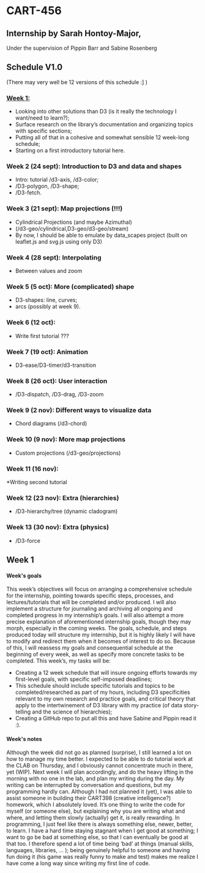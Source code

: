 # CART-456

## Internship by Sarah Hontoy-Major,

Under the supervision of Pippin Barr and Sabine Rosenberg

## Schedule V1.0

(There may very well be 12 versions of this schedule :] )

### [Week 1:](/CART-456#week-1-1)

- Looking into other solutions than D3 (is it really the technology I want/need to learn?);
- Surface research on the library’s documentation and organizing topics with specific sections;
- Putting all of that in a cohesive and somewhat sensible 12 week-long schedule;
- Starting on a first introductory tutorial here.

### Week 2 (24 sept): Introduction to D3 and data and shapes

- Intro: tutorial /d3-axis, /d3-color;
- /D3-polygon, /D3-shape;
- /D3-fetch.

### Week 3 (21 sept): Map projections (!!!)

- Cylindrical Projections (and maybe Azimuthal)
- (/d3-geo/cylindrical,D3-geo/d3-geo/stream)
- By now, I should be able to emulate by data_scapes project (built on leaflet.js and svg.js using only D3)

### Week 4 (28 sept): Interpolating

- Between values and zoom

### Week 5 (5 oct): More (complicated) shape

- D3-shapes: line, curves;
- arcs (possibly at week 9).

### Week 6 (12 oct):

- Write first tutorial ???

### Week 7 (19 oct): Animation

- D3-ease/D3-timer/d3-transition

### Week 8 (26 oct): User interaction

- /D3-dispatch, /D3-drag, /D3-zoom

### Week 9 (2 nov): Different ways to visualize data

- Chord diagrams (/d3-chord)

### Week 10 (9 nov): More map projections

- Custom projections (/d3-geo/projections)

### Week 11 (16 nov):

\*Writing second tutorial

### Week 12 (23 nov): Extra (hierarchies)

- /D3-hierarchy/tree (dynamic cladogram)

### Week 13 (30 nov): Extra (physics)

- /D3-force

## Week 1

#### Week's goals

This week’s objectives will focus on arranging a comprehensive schedule for the internship, pointing towards specific steps, processes, and lectures/tutorials that will be completed and/or produced. I will also implement a structure for journaling and archiving all ongoing and completed progress in my internship’s goals. I will also attempt a more precise explanation of aforementioned internship goals, though they may morph, especially in the coming weeks.
The goals, schedule, and steps produced today will structure my internship, but it is highly likely I will have to modify and redirect them when it becomes of interest to do so. Because of this, I will reassess my goals and consequential schedule at the beginning of every week, as well as specify more concrete tasks to be completed.
This week’s, my tasks will be:

- Creating a 12 week schedule that will insure ongoing efforts towards my first-level goals, with specific self-imposed deadlines;
- This schedule should include specific tutorials and topics to be completed/researched as part of my hours, including D3 specificities relevant to my own research and practice goals, and critical theory that apply to the intertwinement of D3 library with my practice (of data story-telling and the science of hierarchies);
- Creating a GitHub repo to put all this and have Sabine and Pippin read it :).

#### Week's notes

Although the week did not go as planned (surprise), I still learned a lot on how to manage my time better. I expected to be able to do tutorial work at the CLAB on Thursday, and I obviously cannot concentrate much in there, yet (WIP). Next week I will plan accordingly, and do the heavy lifting in the morning with no one in the lab, and plan my writing during the day. My writing can be interrupted by conversation and questions, but my programming hardly can.
Although I had not planned it (yet), I was able to assist someone in building their CART398 (creative intelligence?) homework, which I absolutely loved. It’s one thing to write the code for myself (or someone else), but explaining why you are writing what and where, and letting them slowly (actually) get it, is really rewarding.
In programming, I just feel like there is always something else, newer, better, to learn. I have a hard time staying stagnant when I get good at something; I want to go be bad at something else, so that I can eventually be good at that too. I therefore spend a lot of time being ‘bad’ at things (manual skills, languages, libraries, … ); being genuinely helpful to someone and having fun doing it (his game was really funny to make and test) makes me realize I have come a long way since writing my first line of code.

